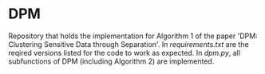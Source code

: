 # DPM
Repository that holds the implementation for Algorithm 1 of the paper 'DPM: Clustering Sensitive Data through Separation'. In *requirements.txt* are the reqired versions listed for the code to work as expected. In *dpm.py*, all subfunctions of DPM (including Algorithm 2) are implemented.
